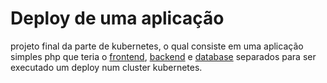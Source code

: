 # Deploy de uma aplicação

projeto final da parte de kubernetes, o qual consiste em uma aplicação simples php que teria o [frontend](frontend), [backend](backend) e [database](database) separados para ser executado um deploy num cluster kubernetes.
